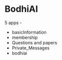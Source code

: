 # BodhiAI
5 apps - 
- basicInformation
- membership
- Questions and papers
- Private_Messages
- bodhiai


